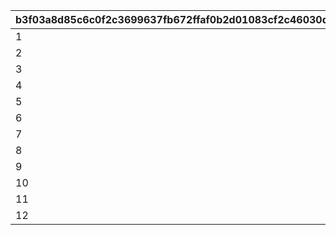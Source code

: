 |b3f03a8d85c6c0f2c3699637fb672ffaf0b2d01083cf2c46030d6839a10f681e|d3b5c85147c8f9b8e5d962cc47c530fe020b92c57debabd4aec4ab1ccf4dcaa1|c295767256f9296cb459d7b099732c06c02b27e8c4984b9c89fe28c6ded85655|de4a32a5b3f449948f524e4cce66ce41f2a55b1f112aaeb73142a9a5be4d6df0|3d54bd6157710c5f5f2b9c47ed7053733ae6bd915dba1b40bf125bd7bfa805f1|
| --- | --- | --- | --- | --- |
|1|8|100|91002|30109001|
|2|2|10|20002|30109001|
|3|8|100|91002|30109002|
|4|12|40000|94002|30109002|
|5|8|300|91002|30109003|
|6|8|500|91002|30109004|
|7|8|500|91002|30109005|
|8|12|1000000|94002|30109005|
|9|8|500|91002|30109006|
|10|12|500000|94002|30109006|
|11|8|600|91002|30110001|
|12|12|200000|94002|30110006|